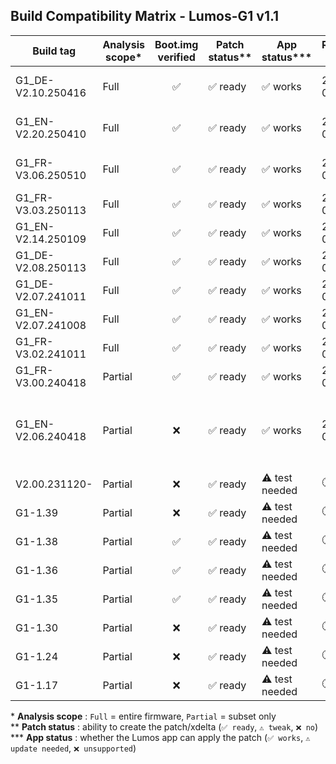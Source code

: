## Build Compatibility Matrix - Lumos-G1 v1.1

| Build tag           | Analysis scope* | Boot.img verified | Patch status** | App status***    | Release date | Notes                                            |
|---------------------|-----------------|:-----------------:|----------------|------------------|--------------|--------------------------------------------------|
| G1_DE-V2.10.250416  | Full            | ✅               | ✅ ready       | ✅ works         | 2025-06-24   | current firmware in app                         |
| G1_EN-V2.20.250410  | Full            | ✅               | ✅ ready       | ✅ works         | 2025-06-24   | current firmware in app                         |
| G1_FR-V3.06.250510  | Full            | ✅               | ✅ ready       | ✅ works         | 2025-06-24   | current firmware in app                         |
| G1_FR-V3.03.250113  | Full            | ✅               | ✅ ready       | ✅ works         | 2025-05-11   | —                                               |
| G1_EN-V2.14.250109  | Full            | ✅               | ✅ ready       | ✅ works         | 2025-05-11   | —                                               |
| G1_DE-V2.08.250113  | Full            | ✅               | ✅ ready       | ✅ works         | 2025-05-11   | —                                               |
| G1_DE-V2.07.241011  | Full            | ✅               | ✅ ready       | ✅ works         | 2025-05-11   | —                                               |
| G1_EN-V2.07.241008  | Full            | ✅               | ✅ ready       | ✅ works         | 2025-05-11   | —                                               |
| G1_FR-V3.02.241011  | Full            | ✅               | ✅ ready       | ✅ works         | 2025-05-11   | —                                               |
| G1_FR-V3.00.240418  | Partial         | ✅               | ✅ ready       | ✅ works         | 2025-06-30   | —                                               |
| G1_EN-V2.06.240418  | Partial         | ❌               | ✅ ready       | ✅ works         | 2025-05-11   | subset only - patch tested & functional on G1   |
| V2.00.231120-       | Partial         | ❌               | ✅ ready       | ⚠️ test needed | 🕐 WIP  | — |
| G1-1.39             | Partial         | ❌               | ✅ ready       | ⚠️ test needed | 🕐 WIP  | — |
| G1-1.38             | Partial         | ✅               | ✅ ready       | ⚠️ test needed | 🕐 WIP  | — |
| G1-1.36             | Partial         | ✅               | ✅ ready       | ⚠️ test needed | 🕐 WIP  | — |
| G1-1.35             | Partial         | ✅               | ✅ ready       | ⚠️ test needed | 🕐 WIP  | — |
| G1-1.30             | Partial         | ❌               | ✅ ready       | ⚠️ test needed | 🕐 WIP  | — |
| G1-1.24             | Partial         | ❌               | ✅ ready       | ⚠️ test needed | 🕐 WIP  | — |
| G1-1.17             | Partial         | ❌               | ✅ ready       | ⚠️ test needed | 🕐 WIP  | — |

\* **Analysis scope** : `Full` = entire firmware, `Partial` = subset only  
\** **Patch status** : ability to create the patch/xdelta (`✅ ready`, `⚠️ tweak`, `❌ no`)  
\*** **App status** : whether the Lumos app can apply the patch (`✅ works`, `⚠️ update needed`, `❌ unsupported`)
